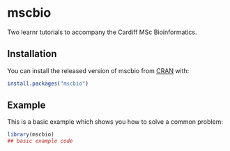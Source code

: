 # mscbio

Two learnr tutorials to accompany the Cardiff MSc Bioinformatics.

## Installation

You can install the released version of mscbio from [CRAN](https://CRAN.R-project.org) with:

``` r
install.packages("mscbio")
```

## Example

This is a basic example which shows you how to solve a common problem:

``` r
library(mscbio)
## basic example code
```


